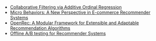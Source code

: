 
- [Collaborative Filtering via Additive Ordinal Regression](https://drive.google.com/open?id=1Vw-sHY0Y_m6I9NmiJgf_ardn54hn-9Vv) 
- [Micro Behaviors: A New Perspective in E-commerce Recommender Systems](http://184pc128.csie.ntnu.edu.tw/presentation/18-03-13/Micro%20Behaviors%20A%20New%20Perspective%20in%20Ecommerce%20Recommender%20Systems.pdf)
- [OpenRec: A Modular Framework for Extensible and Adaptable Recommendation Algorithms](http://www.cs.cornell.edu/~ylongqi/paper/YangBGHE18.pdf)
- [Offline A/B testing for Recommender Systems](http://cn.arxiv.org/pdf/1801.07030.pdf)
